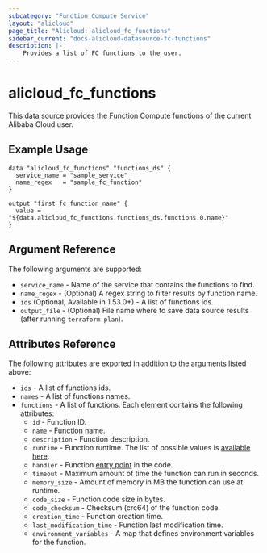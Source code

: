 ```yaml
---
subcategory: "Function Compute Service"
layout: "alicloud"
page_title: "Alicloud: alicloud_fc_functions"
sidebar_current: "docs-alicloud-datasource-fc-functions"
description: |-
    Provides a list of FC functions to the user.
---
```


# alicloud\_fc_functions

This data source provides the Function Compute functions of the current Alibaba Cloud user.

## Example Usage

```
data "alicloud_fc_functions" "functions_ds" {
  service_name = "sample_service"
  name_regex   = "sample_fc_function"
}

output "first_fc_function_name" {
  value = "${data.alicloud_fc_functions.functions_ds.functions.0.name}"
}
```

## Argument Reference

The following arguments are supported:

* `service_name` - Name of the service that contains the functions to find.
* `name_regex` - (Optional) A regex string to filter results by function name.
* `ids` (Optional, Available in 1.53.0+) - A list of functions ids.
* `output_file` - (Optional) File name where to save data source results (after running `terraform plan`).

## Attributes Reference

The following attributes are exported in addition to the arguments listed above:

* `ids` - A list of functions ids.
* `names` - A list of functions names.
* `functions` - A list of functions. Each element contains the following attributes:
  * `id` - Function ID.
  * `name` - Function name.
  * `description` - Function description.
  * `runtime` - Function runtime. The list of possible values is [available here](https://www.alibabacloud.com/help/doc-detail/52077.htm).
  * `handler` - Function [entry point](https://www.alibabacloud.com/help/doc-detail/62213.htm) in the code.
  * `timeout` - Maximum amount of time the function can run in seconds.
  * `memory_size` - Amount of memory in MB the function can use at runtime.
  * `code_size` - Function code size in bytes.
  * `code_checksum` - Checksum (crc64) of the function code.
  * `creation_time` - Function creation time.
  * `last_modification_time` - Function last modification time.
  * `environment_variables` -  A map that defines environment variables for the function.
